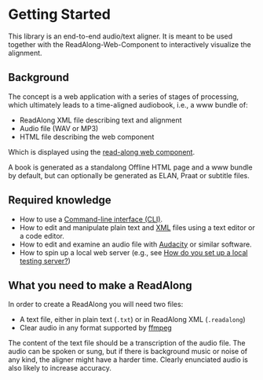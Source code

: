 # Getting Started

This library is an end-to-end audio/text aligner. It is meant to be used
together with the ReadAlong-Web-Component to interactively visualize the
alignment.

## Background

The concept is a web application with a series of stages of processing,
which ultimately leads to a time-aligned audiobook, i.e., a www bundle of:

- ReadAlong XML file describing text and alignment
- Audio file (WAV or MP3)
- HTML file describing the web component

Which is displayed using the [read-along web
component](https://github.com/ReadAlongs/Studio-Web/tree/main/packages/web-component).

A book is generated as a standalong Offline HTML page and a www bundle by default,
but can optionally be generated as ELAN, Praat or subtitle files.

## Required knowledge

- How to use a [Command-line interface (CLI)](https://en.wikipedia.org/wiki/Command-line_interface).
- How to edit and manipulate plain text and [XML](https://www.w3.org/standards/xml/core) files using a text editor or a code editor.
- How to edit and examine an audio file with [Audacity](https://www.audacityteam.org/) or similar software.
- How to spin up a local web server (e.g., see [How do you set up a local testing server?](https://developer.mozilla.org/en-US/docs/Learn/Common_questions/set_up_a_local_testing_server))

## What you need to make a ReadAlong

In order to create a ReadAlong you will need two files:

- A text file, either in plain text (`.txt`) or in ReadAlong XML (`.readalong`)
- Clear audio in any format supported by [ffmpeg](https://ffmpeg.org/ffmpeg-formats.html)

The content of the text file should be a transcription of the audio
file. The audio can be spoken or sung, but if there is background music
or noise of any kind, the aligner might have a harder time. Clearly enunciated
audio is also likely to increase accuracy.
